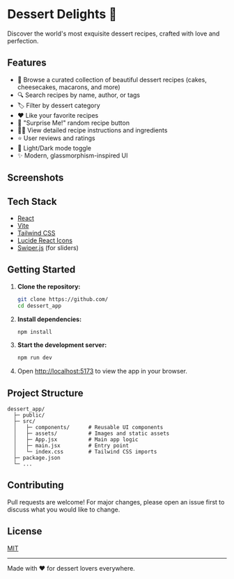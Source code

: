 # Dessert Delights 🍰

Discover the world's most exquisite dessert recipes, crafted with love and perfection.

## Features
- 🌟 Browse a curated collection of beautiful dessert recipes (cakes, cheesecakes, macarons, and more)
- 🔍 Search recipes by name, author, or tags
- 🏷️ Filter by dessert category
- ❤️ Like your favorite recipes
- 🎲 "Surprise Me!" random recipe button
- 👩‍🍳 View detailed recipe instructions and ingredients
- ⭐ User reviews and ratings
- 🌙 Light/Dark mode toggle
- ✨ Modern, glassmorphism-inspired UI

## Screenshots
<!-- Add screenshots here if available -->

## Tech Stack
- [React](https://react.dev/)
- [Vite](https://vitejs.dev/)
- [Tailwind CSS](https://tailwindcss.com/)
- [Lucide React Icons](https://lucide.dev/)
- [Swiper.js](https://swiperjs.com/) (for sliders)

## Getting Started

1. **Clone the repository:**
   ```bash
   git clone https://github.com/
   cd dessert_app
   ```
2. **Install dependencies:**
   ```bash
   npm install
   ```
3. **Start the development server:**
   ```bash
   npm run dev
   ```
4. Open [http://localhost:5173](http://localhost:5173) to view the app in your browser.

## Project Structure
```
dessert_app/
  ├─ public/
  ├─ src/
  │   ├─ components/      # Reusable UI components
  │   ├─ assets/          # Images and static assets
  │   ├─ App.jsx          # Main app logic
  │   ├─ main.jsx         # Entry point
  │   └─ index.css        # Tailwind CSS imports
  ├─ package.json
  └─ ...
```

## Contributing
Pull requests are welcome! For major changes, please open an issue first to discuss what you would like to change.

## License
[MIT](LICENSE)

---
Made with ❤️ for dessert lovers everywhere.
